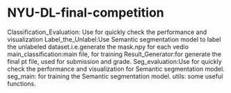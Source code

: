 # NYU-DL-final-competition
Classification_Evaluation: Use for quickly check the performance and visualization
Label_the_Unlabel:Use Semantic segmentation model to label the unlabeled dataset.i.e.generate the mask.npy for each vedio
main_classification:main file, for training
Result_Generator:for generate the final pt file, used for submission and grade.
Seg_evaluation:Use for quickly check the performance and visualization for Semantic segmentation model.
seg_main: for training the Semantic segmentation model.
utils: some useful functions.

